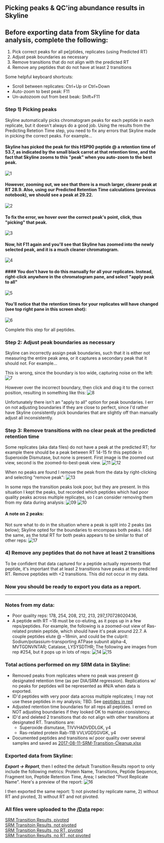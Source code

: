 ## Picking peaks & QC'ing abundance results in Skyline

## Before exporting data from Skyline for data analysis, complete the following:  
  1) Pick correct peaks for all pe[ptides, replicates (using Predicted RT)
  2) Adjust peak boundaries as necessary
  3) Remove transitions that do not align with the predicted RT
  4) Remove any peptides that do not have at least 2 transitions

Some helpful keyboard shortcuts:
  * Scroll between replicates: Ctrl+Up or Ctrl+Down 
  * Auto-zoom to best peak: F11
  * Un-autozoom out from best beak: Shift+F11

### Step 1) Picking peaks

Skyline automatically picks chromatogram peaks for each peptide in each replicate, but it doesn't always do a good job. Using the results from the Predicting Retetion Time step, you need to fix any errors that Skyline made in picking the correct peaks.  For example...

#### Skyline has picked the peak for this HSP90 peptide @ a retention time of 53.7, as indicated by the small black carrot at that retention time, and the fact that Skyline zooms to this "peak" when you auto-zoom to the best peak. 
![1](https://github.com/RobertsLab/Paper-DNR-Geoduck-Proteomics/blob/master/images/Picking-Peaks-01.PNG?raw=true)

#### However, zooming out, we see that there is a much larger, clearer peak at RT 28.9.  Also, using our Predicted Retention Time calculations (previous notebook), we should see a peak at 29.22.  
![2](https://github.com/RobertsLab/Paper-DNR-Geoduck-Proteomics/blob/master/images/Picking-Peaks-02.PNG?raw=true)

#### To fix the error, we hover over the correct peak's point, click, thus "picking" that peak.  
![3](https://github.com/RobertsLab/Paper-DNR-Geoduck-Proteomics/blob/master/images/Picking-Peaks-03.PNG?raw=true)

#### Now, hit F11 again and you'll see that Skyline has zoomed into the newly selected peak, and it is a much cleaner chromatogram. 
![4](https://github.com/RobertsLab/Paper-DNR-Geoduck-Proteomics/blob/master/images/Picking-Peaks-04.PNG?raw=true)

#### #### You don't have to do this manually for all your replicates. Instead, right-click anywhere in the chromatogram pane, and select "apply peak to all"
![5](https://github.com/RobertsLab/Paper-DNR-Geoduck-Proteomics/blob/master/images/Picking-Peaks-05.PNG?raw=true)

#### You'll notice that the retention times for your replicates will have changed (see top right pane in this screen shot):
![6](https://github.com/RobertsLab/Paper-DNR-Geoduck-Proteomics/blob/master/images/Picking-Peaks-06.PNG?raw=true)

Complete this step for all peptides.

### Step 2: Adjust peak boundaries as necessary

Skyline can incorrectly assign peak boundaries, such that it is either not measuring the entire peak area, or it captures a secondary peak that it should not.  For example...

This is wrong, since the boundary is too wide, capturing noise on the left: 
![7](https://github.com/RobertsLab/Paper-DNR-Geoduck-Proteomics/blob/master/images/Picking-Peaks-07.PNG?raw=true)

However over the incorrect boundary, then click and drag it to the correct position, resulting in something like this: 
![8](https://github.com/RobertsLab/Paper-DNR-Geoduck-Proteomics/blob/master/images/Picking-Peaks-08.PNG?raw=true)

Unfortunately there isn't an "apply to all" option for peak boundaries.  I err on not adjusting boundaries if they are close to perfect, since I'd rather have Skyline consistently pick boundaries that are slightly off than manually adjust all inconsistently. 

### Step 3: Remove transitions with no clear peak at the predicted retention time

Some replicates (aka data files) do not have a peak at the predicted RT; for example there should be a peak between RT 14-15 fir this peptide in Superoxide Dismutase, but none is present. First image is the zoomed out view, second is the zoomed-to-best-peak view. 
![11](https://github.com/RobertsLab/Paper-DNR-Geoduck-Proteomics/blob/master/images/Picking-Peaks-11.PNG?raw=true)
![12](https://github.com/RobertsLab/Paper-DNR-Geoduck-Proteomics/blob/master/images/Picking-Peaks-12.PNG?raw=true)

When no peaks are found I remove the peak from the data by right-clicking and selecting "remove peak":
![13](https://github.com/RobertsLab/Paper-DNR-Geoduck-Proteomics/blob/master/images/Picking-Peaks-13.PNG?raw=true)

In some reps the transition peaks look poor, but they are present. In this situation I kept the peaks, but recorded which peptides which had poor quality peaks across multiple replicates, so I can consider removing them from my data during analysis: 
![09](https://github.com/RobertsLab/Paper-DNR-Geoduck-Proteomics/blob/master/images/Picking-Peaks-09.PNG?raw=true)
![10](https://github.com/RobertsLab/Paper-DNR-Geoduck-Proteomics/blob/master/images/Picking-Peaks-10.PNG?raw=true)

#### A note on 2 peaks: 
Not sure what to do in the situation where a peak is split into 2 peaks (as below); Skyline opted for the boundaries to encompass both peaks. I did the same, as the total RT for both peaks appears to be similar to that of other reps:
![17](https://github.com/RobertsLab/Paper-DNR-Geoduck-Proteomics/blob/master/images/Picking-Peaks-17.PNG?raw=true)

### 4) Remove any peptides that do not have at least 2 transitions
To be confident that data captured for a peptide actually represents that peptide, it's important that at least 2 transitions have peaks at the predicted RT.  Remove peptides with <2 transitions.  This did not occur in my data. 

### Now you should be ready to export you data as a report. 

-----------------------------------------

### Notes from my data:
  * Poor quality reps: 178, 254, 208, 212, 213, 297_170728020436, 
  * A peptide with RT ~18 must be co-eluting, as it pops up in a few reps/peptides. For example, the following is a zoomed-out view of Ras-related protein peptide, which should have it's peak around 22.7. A couple peptides elute @ ~18min, and could be the culprit: Sodium/potassium-transporting ATPase subunit alpha-4, MVTGDNVNTAR; Catalase, LYSYSDTHR; The following are images from rep #254, but it pops up in lots of reps: 
![14](https://github.com/RobertsLab/Paper-DNR-Geoduck-Proteomics/blob/master/images/Picking-Peaks-14.PNG?raw=true)
![15](https://github.com/RobertsLab/Paper-DNR-Geoduck-Proteomics/blob/master/images/Picking-Peaks-15.PNG?raw=true)

### Total actions performed on my SRM data in Skyline:
  * Removed peaks from replicates where no peak was present @ designated retention time (as per DIA/SRM regression). Replications w/ no peaks for peptides will be represented as #N/A when data is exported. 
  * ID'd peptides with very poor data across multiple replicates; I may not use these peptides in my analysis; TBD. See [peptides in red](https://github.com/RobertsLab/Paper-DNR-Geoduck-Proteomics/blob/master/images/Picking-Peaks-18.PNG?raw=true)
  * Adjusted retention time boundaries for all reps all peptides. I erred on NOT adjusting boundaries if they looked OK to maintain consistency. 
  * ID'd and deleted 2 transitions that do not align with other transitions at designated RT. Transitions are:
    - Superoxide dismutase, TIVVHADVDDLGK, y4 
    - Ras-related protein Rab-11B VVLVGDSGVGK, y4
  * Documented peptides and transitions w/ poor quality over several samples and saved as [2017-08-11-SRM-Transition-Cleanup.xlsx](https://github.com/RobertsLab/Paper-DNR-Geoduck-Proteomics/blob/master/data/SRM/2017-08-11-SRM-Transition-Cleanup.xlsx)
  
### Exported data from Skyline: 
**_Export -> Report_**, then I edited the default Transition Results report to only include the following metrics: Protein Name, Transitions, Peptide Sequence, Fragment Ion, Peptide Retention Time, Area; I selected "Pivot Replicate Name".  Here's a preview of the report:
![16](https://github.com/RobertsLab/Paper-DNR-Geoduck-Proteomics/blob/master/images/Picking-Peaks-16.PNG?raw=true)

I then exported the same report: 1) not pivoted by replicate name, 2) without RT and pivoted, 3) without RT and not pivoted.

### All files were uploaded to the [/Data](https://github.com/RobertsLab/Paper-DNR-Geoduck-Proteomics/tree/master/data/SRM) repo:
[SRM Transition Results, pivoted](https://github.com/RobertsLab/Paper-DNR-Geoduck-Proteomics/blob/master/data/SRM/2017-08-11_Transition%20Results_LHS%20modified.csv)   
[SRM Transitoin Results, not pivoted](https://github.com/RobertsLab/Paper-DNR-Geoduck-Proteomics/blob/master/data/SRM/2017-08-11_Transition%20Results_LHS%20modified%2Crep-name-not-pivoted.csv)  
[SRM Transition Results, no RT, pivoted](https://github.com/RobertsLab/Paper-DNR-Geoduck-Proteomics/blob/master/data/SRM/2017-08-11_Transition%20Results_LHS%20modified-noRT-pivoted.csv)  
[SRM Transition Results, no RT, not pivoted](https://github.com/RobertsLab/Paper-DNR-Geoduck-Proteomics/blob/master/data/SRM/2017-08-11_Transition%20Results_LHS%20modified-noRT.csv) 
